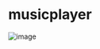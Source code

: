 ﻿# musicplayer
![image](https://github.com/IIIIIlll/musicplayer/assets/119638960/39b5ba5d-fc7e-4594-9066-8203982f2741)
